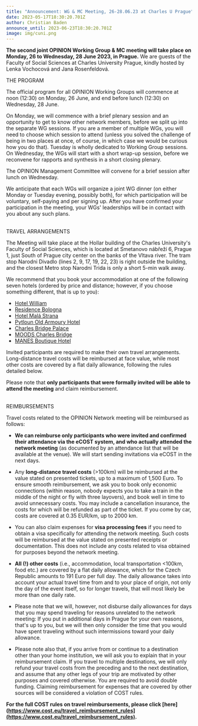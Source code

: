 ```yaml
---
title: "Announcement: WG & MC Meeting, 26-28.06.23 at Charles U Prague"
date: 2023-05-17T18:30:20.701Z
author: Christian Baden
announce_until: 2023-06-23T18:30:20.701Z
image: img/cuni.png
---
```


**The second joint OPINION Working Group & MC meeting will take place on Monday, 26 to Wednesday, 28 June 2023, in Prague.** We are guests of the Faculty of Social Sciences at Charles University Prague, kindly hosted by Lenka Vochocová and Jana Rosenfeldová.

THE PROGRAM

The official program for all OPINION Working Groups will commence at noon (12:30) on Monday, 26 June, and end before lunch (12:30) on Wednesday, 28 June.

On Monday, we will commence with a brief plenary session and an opportunity to get to know other network members, before we split up into the separate WG sessions. If you are a member of multiple WGs, you will need to choose which session to attend (unless you solved the challenge of being in two places at once, of course, in which case we would be curious how you do that). Tuesday is wholly dedicated to Working Group sessions. On Wednesday, the WGs will start with a short wrap-up session, before we reconvene for rapports and synthesis in a short closing plenary.

The OPINION Management Committee will convene for a brief session after lunch on Wednesday.

We anticipate that each WGs will organize a joint WG dinner (on either Monday or Tuesday evening, possibly both), for which participation will be voluntary, self-paying and per signing up. After you have confirmed your participation in the meeting, your WGs' leaderships will be in contact with you about any such plans.

\
TRAVEL ARRANGEMENTS

The Meeting will take place at the Hollar building of the Charles University's Faculty of Social Sciences, which is located at Smetanovo nábřeží 6, Prague 1, just South of Prague city center on the banks of the Vltava river. The tram stop Narodni Divadlo (lines 2, 9, 17, 19, 22, 23) is right outside the building, and the closest Metro stop Narodni Trida is only a short 5-min walk away.

We recommend that you book your accommodation at one of the following seven hotels (ordered by price and distance; however, if you choose something different, that is up to you):

- [Hotel William](https://www.hotelwilliam.cz/​en/)
- [Residence Bologna](https://www.​pragueresidencebologna.com/en)
- [Hotel Malá Strana](https://www.garzottohotels.cz/​en/hotel-mala-strana-prague/)
- [Pytloun Old Armoury Hotel](https://www.​pytlounstarazbrojnicehotel.cz/​en/)
- [Charles Bridge Palace](https://www.​charlesbridgepalace.com/en)
- [MOODS Charles Bridge](https://www.​moodscharlesbridge.com/en/)
- [MANES Boutique Hotel](https://www.themanes.cz/)

Invited participants are required to make their own travel arrangements. Long-distance travel costs will be reimbursed at face value, while most other costs are covered by a flat daily allowance, following the rules detailed below.

Please note that **only participants that were formally invited will be able to attend the meeting** and claim reimbursement.

\
REIMBURSEMENTS

Travel costs related to the OPINION Network meeting will be reimbursed as follows:

- **We can reimburse only participants who were invited and confirmed their attendance via the eCOST system, and who actually attended the network meeting** (as documented by an attendance list that will be available at the venue). We will start sending invitations via eCOST in the next days.

- Any **long-distance travel costs** (>100km) will be reimbursed at the value stated on presented tickets, up to a maximum of 1,500 Euro. To ensure smooth reimbursement, we ask you to book only economic connections (within reason, nobody expects you to take a train in the middle of the night or fly with three layovers), and book well in time to avoid unnecessary costs. You may include a cancellation insurance, the costs for which will be refunded as part of the ticket. If you come by car, costs are covered at 0.35 EUR/km, up to 2000 km.

- You can also claim expenses for **visa processing fees** if you need to obtain a visa specifically for attending the network meeting. Such costs will be reimbursed at the value stated on presented receipts or documentation. This does not include any costs related to visa obtained for purposes beyond the network meeting.

- **All (!) other costs** (i.e., accommodation, local transportation <100km, food etc.) are covered by a flat daily allowance, which for the Czech Republic amounts to 191 Euro per full day. The daily allowance takes into account your actual travel time from and to your place of origin, not only the day of the event itself, so for longer travels, that will most likely be more than one daily rate.

- Please note that we will, however, not disburse daily allowances for days that you may spend traveling for reasons unrelated to the network meeting: If you put in additional days in Prague for your own reasons, that's up to you, but we will then only consider the time that you would have spent traveling without such intermissions toward your daily allowance.

- Please note also that, if you arrive from or continue to a destination other than your home institution, we will ask you to explain that in your reimbursement claim. If you travel to multiple destinations, we will only refund your travel costs from the preceding and to the next destination, and assume that any other legs of your trip are motivated by other purposes and covered otherwise. You are required to avoid double funding. Claiming reimbursement for expenses that are covered by other sources will be considered a violation of COST rules.

**For the full COST rules on travel reimbursements, please click [here](https://www.cost.eu/travel_​reimbursement_rules](https://www.cost.eu/travel_reimbursement_rules).**
